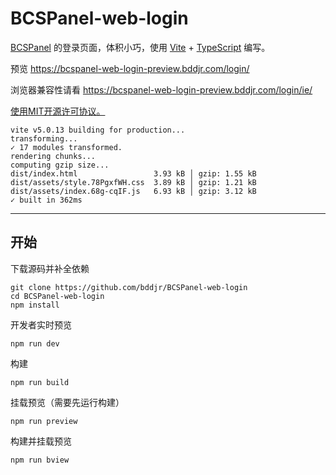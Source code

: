 # BCSPanel-web-login

[BCSPanel](https://github.com/bddjr/BCSPanel) 的登录页面，体积小巧，使用 [Vite](https://cn.vitejs.dev) + [TypeScript](https://www.typescriptlang.org) 编写。

预览 https://bcspanel-web-login-preview.bddjr.com/login/

浏览器兼容性请看 https://bcspanel-web-login-preview.bddjr.com/login/ie/

[使用MIT开源许可协议。](https://mit-license.org)

```
vite v5.0.13 building for production...
transforming...
✓ 17 modules transformed.
rendering chunks...
computing gzip size...
dist/index.html                 3.93 kB │ gzip: 1.55 kB
dist/assets/style.78PgxfWH.css  3.89 kB │ gzip: 1.21 kB
dist/assets/index.68g-cqIF.js   6.93 kB │ gzip: 3.12 kB
✓ built in 362ms
```

---

## 开始

下载源码并补全依赖

```
git clone https://github.com/bddjr/BCSPanel-web-login
cd BCSPanel-web-login
npm install
```

开发者实时预览

```
npm run dev
```

构建

```
npm run build
```

挂载预览（需要先运行构建）

```
npm run preview
```

构建并挂载预览

```
npm run bview
```

